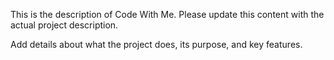 This is the description of Code With Me. Please update this content with the actual project description.

Add details about what the project does, its purpose, and key features.
